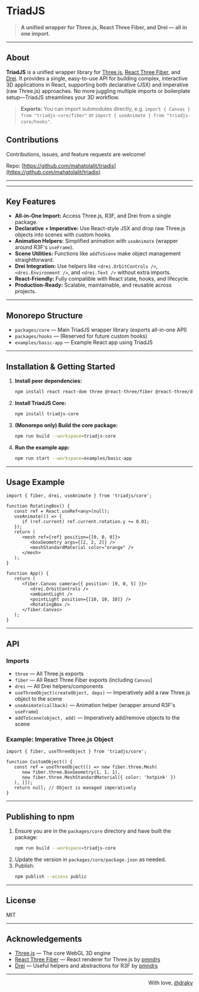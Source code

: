 

# TriadJS

> **A unified wrapper for Three.js, React Three Fiber, and Drei — all in one import.**

---


## About

**TriadJS** is a unified wrapper library for [Three.js](https://threejs.org/), [React Three Fiber](https://docs.pmnd.rs/react-three-fiber/), and [Drei](https://docs.pmnd.rs/drei/). It provides a single, easy-to-use API for building complex, interactive 3D applications in React, supporting both declarative (JSX) and imperative (raw Three.js) approaches. No more juggling multiple imports or boilerplate setup—TriadJS streamlines your 3D workflow.

> **Exports:** You can import submodules directly, e.g. `import { Canvas } from "triadjs-core/fiber"` or `import { useAnimate } from "triadjs-core/hooks"`.
## Contributions

Contributions, issues, and feature requests are welcome!

Repo: [https://github.com/mahatolalit/triadjs](https://github.com/mahatolalit/triadjs)

---

---

## Key Features

- **All-in-One Import:** Access Three.js, R3F, and Drei from a single package.
- **Declarative + Imperative:** Use React-style JSX and drop raw Three.js objects into scenes with custom hooks.
- **Animation Helpers:** Simplified animation with `useAnimate` (wrapper around R3F's `useFrame`).
- **Scene Utilities:** Functions like `addToScene` make object management straightforward.
- **Drei Integration:** Use helpers like `<drei.OrbitControls />`, `<drei.Environment />`, and `<drei.Text />` without extra imports.
- **React-Friendly:** Fully compatible with React state, hooks, and lifecycle.
- **Production-Ready:** Scalable, maintainable, and reusable across projects.

---

## Monorepo Structure

- `packages/core` — Main TriadJS wrapper library (exports all-in-one API)
- `packages/hooks` — (Reserved for future custom hooks)
- `examples/basic-app` — Example React app using TriadJS

---

## Installation & Getting Started

1. **Install peer dependencies:**
   ```sh
   npm install react react-dom three @react-three/fiber @react-three/drei
   ```
2. **Install TriadJS Core:**
   ```sh
   npm install triadjs-core
   ```
3. **(Monorepo only) Build the core package:**
   ```sh
   npm run build --workspace=triadjs-core
   ```
4. **Run the example app:**
   ```sh
   npm run start --workspace=examples/basic-app
   ```

---

## Usage Example

```tsx
import { fiber, drei, useAnimate } from 'triadjs/core';

function RotatingBox() {
   const ref = React.useRef<any>(null);
   useAnimate(() => {
      if (ref.current) ref.current.rotation.y += 0.01;
   });
   return (
      <mesh ref={ref} position={[0, 0, 0]}>
         <boxGeometry args={[2, 2, 2]} />
         <meshStandardMaterial color="orange" />
      </mesh>
   );
}

function App() {
   return (
      <fiber.Canvas camera={{ position: [0, 0, 5] }}>
         <drei.OrbitControls />
         <ambientLight />
         <pointLight position={[10, 10, 10]} />
         <RotatingBox />
      </fiber.Canvas>
   );
}
```

---

## API

### Imports

- `three` — All Three.js exports
- `fiber` — All React Three Fiber exports (including `Canvas`)
- `drei` — All Drei helpers/components
- `useThreeObject(createObject, deps)` — Imperatively add a raw Three.js object to the scene
- `useAnimate(callback)` — Animation helper (wrapper around R3F's `useFrame`)
- `addToScene(object, add)` — Imperatively add/remove objects to the scene

### Example: Imperative Three.js Object

```tsx
import { fiber, useThreeObject } from 'triadjs/core';

function CustomObject() {
   const ref = useThreeObject(() => new fiber.three.Mesh(
      new fiber.three.BoxGeometry(1, 1, 1),
      new fiber.three.MeshStandardMaterial({ color: 'hotpink' })
   ), []);
   return null; // Object is managed imperatively
}
```

---

## Publishing to npm

1. Ensure you are in the `packages/core` directory and have built the package:
    ```sh
   npm run build --workspace=triadjs-core
    ```
2. Update the version in `packages/core/package.json` as needed.
3. Publish:
    ```sh
    npm publish --access public
    ```

---

## License

MIT

---

## Acknowledgements

- [Three.js](https://threejs.org/) — The core WebGL 3D engine
- [React Three Fiber](https://github.com/pmndrs/react-three-fiber) — React renderer for Three.js by [pmndrs](https://github.com/pmndrs)
- [Drei](https://github.com/pmndrs/drei) — Useful helpers and abstractions for R3F by [pmndrs](https://github.com/pmndrs)

---

<div align="right">
With love, <a href="https://github.com/mahatolalit" target="_blank">@draky</a>
</div>
